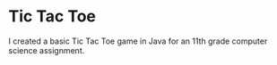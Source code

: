 <h1>Tic Tac Toe</h1>
<p> I created a basic Tic Tac Toe game in Java for an 11th grade computer science assignment.</p>
